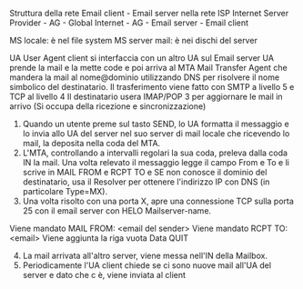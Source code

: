 Struttura della rete
Email client - Email server nella rete ISP Internet Server Provider - AG - Global Internet - AG - Email server - Email client

MS locale: è nel file system
MS server mail: è nei dischi del server

UA User Agent client si interfaccia con un altro UA sul Email server
UA prende la mail e la mette code e poi arriva al MTA Mail Transfer Agent che mandera la mail al nome@dominio utilizzando DNS per risolvere il nome simbolico del destinatario. Il trasferimento viene fatto con SMTP a livello 5 e TCP al livello 4
Il destinatario usera IMAP/POP 3 per aggiornare le mail in arrivo (Si occupa della ricezione e sincronizzazione)

1. Quando un utente preme sul tasto SEND, lo UA formatta il messaggio e lo invia allo UA del server nel suo server di mail locale che ricevendo lo mail, la deposita nella coda del MTA.
2. L'MTA, controllando a intervalli regolari la sua coda, preleva dalla coda IN la mail. Una volta relevato il messaggio legge il campo From e To e li scrive in MAIL FROM e RCPT TO e SE non conosce il dominio del destinatario, usa il Resolver per ottenere l'indirizzo IP con DNS (in particolare Type=MX). 
3. Una volta risolto con una porta X, apre una connessione TCP sulla porta 25 con il email server con HELO Mailserver-name.

Viene mandato MAIL FROM: \<email del sender>
Viene mandato RCPT TO: \<email>
Viene aggiunta la riga vuota
Data
QUIT

4. La mail arrivata all'altro server, viene messa nell'IN della Mailbox. 
5. Periodicamente l'UA client chiede se ci sono nuove mail all'UA del server e dato che c è, viene inviata al client
